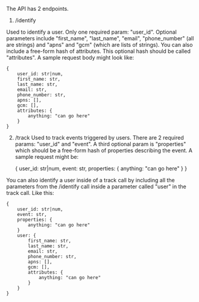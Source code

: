 The API has 2 endpoints.

1. /identify

Used to identify a user. Only one required param: "user_id". Optional parameters include "first_name", "last_name", "email", "phone_number" (all are strings) and "apns" and "gcm" (which are lists of strings). You can also include a free-form hash of attributes. This optional hash should be called "attributes". A sample request body might look like:

    {
        user_id: str|num,
        first_name: str,
        last_name: str,
        email: str,
        phone_number: str,
        apns: [],
        gcm: [],
        attributes: {
            anything: "can go here"
        }
    }

2. /track
Used to track events triggered by users. There are 2 required params: "user_id" and "event". A third optional param is "properties" which should be a free-form hash of properties describing the event. A sample request might be:

    {
        user_id: str|num,
        event: str,
        properties: {
            anything: "can go here"
        }
    }

You can also identify a user inside of a track call by including all the parameters from the /identify call inside a parameter called "user" in the track call. Like this:

    {
        user_id: str|num,
        event: str,
        properties: {
            anything: "can go here"
        }
        user: {
            first_name: str,
            last_name: str,
            email: str,
            phone_number: str,
            apns: [],
            gcm: [],
            attributes: {
                anything: "can go here"
            }
        }
    }
